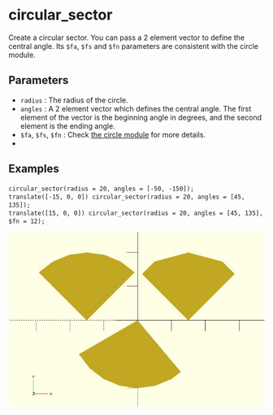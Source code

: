 # circular_sector

Create a circular sector. You can pass a 2 element vector to define the central angle. Its `$fa`, `$fs` and `$fn` parameters are consistent with the circle module.

## Parameters

- `radius` : The radius of the circle.
- `angles` : A 2 element vector which defines the central angle. The first element of the vector is the beginning angle in degrees, and the second element is the ending angle.
- `$fa`, `$fs`, `$fn` : Check [the circle module](https://en.wikibooks.org/wiki/OpenSCAD_User_Manual/Using_the_2D_Subsystem#circle) for more details.
-
## Examples

    circular_sector(radius = 20, angles = [-50, -150]);  
    translate([-15, 0, 0]) circular_sector(radius = 20, angles = [45, 135]);  
    translate([15, 0, 0]) circular_sector(radius = 20, angles = [45, 135], $fn = 12);  

![circular_sector](images/lib-circular_sector-1.JPG)

